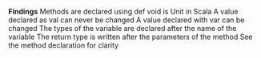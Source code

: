 **Findings**
  Methods are declared using def
  void is Unit in Scala
  A value declared as val can never be changed
  A value declared with var can be changed
  The types of the variable are declared after the name of the variable
  The return type is written after the parameters of the method
  See the method declaration for clarity
